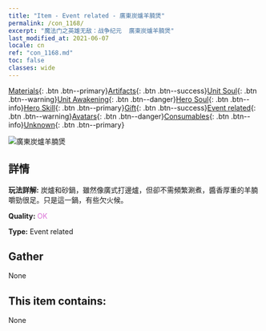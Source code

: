 ```yaml
---
title: "Item - Event related - 廣東炭爐羊腩煲"
permalink: /con_1168/
excerpt: "魔法门之英雄无敌：战争纪元  廣東炭爐羊腩煲"
last_modified_at: 2021-06-07
locale: cn
ref: "con_1168.md"
toc: false
classes: wide
---
```

 [Materials](/ItemsCN/){: .btn .btn--primary}[Artifacts](/ItemsCN/Artifacts/){: .btn .btn--success}[Unit Soul](/ItemsCN/UnitSoul/){: .btn .btn--warning}[Unit Awakening](/ItemsCN/UnitAwakening/){: .btn .btn--danger}[Hero Soul](/ItemsCN/HeroSoul/){: .btn .btn--info}[Hero Skill](/ItemsCN/HeroSkill/){: .btn .btn--primary}[Gift](/ItemsCN/Gift/){: .btn .btn--success}[Event related](/ItemsCN/Events/){: .btn .btn--warning}[Avatars](/ItemsCN/Avatars/){: .btn .btn--danger}[Consumables](/ItemsCN/Consumables/){: .btn .btn--info}[Unknown](/ItemsCN/Unknown/){: .btn .btn--primary}

 ![廣東炭爐羊腩煲](/images/t/i_81511121.png)

## 詳情
 **玩法詳解:** 炭爐和砂鍋，雖然像廣式打邊爐，但卻不需頻繁涮煮，醬香厚重的羊腩嚼勁很足。只是這一鍋，有些欠火候。

 **Quality:** <span style="color: #DA70D6">OK</span>

 **Type:** Event related

## Gather

  None

## This item contains:

  None

